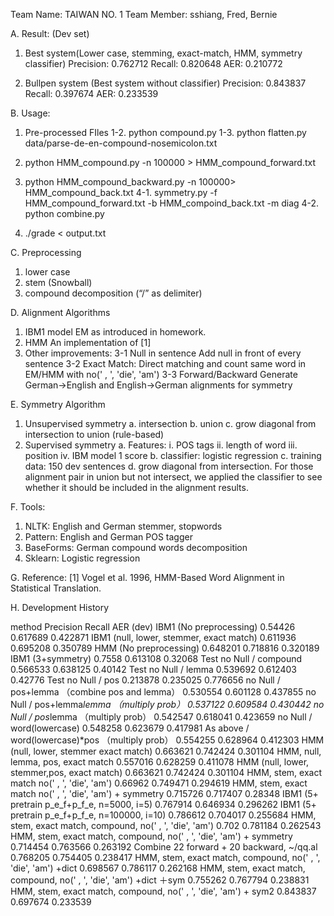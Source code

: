 Team Name: TAIWAN NO. 1 
Team Member: sshiang, Fred, Bernie

A. Result: (Dev set)
1. Best system(Lower case, stemming, exact-match, HMM, symmetry classifier)
    Precision: 0.762712
    Recall: 0.820648
    AER: 0.210772

2. Bullpen system (Best system without classifier)
    Precision: 0.843837
    Recall: 0.397674
    AER: 0.233539

B. Usage:
1. Pre-processed FIles
1-2. python compound.py
1-3. python flatten.py data/parse-de-en-compound-nosemicolon.txt

2. python HMM_compound.py -n 100000 > HMM_compound_forward.txt
3. python HMM_compound_backward.py -n 100000> HMM_compound_back.txt
4-1. symmetry.py -f HMM_compound_forward.txt -b HMM_compoind_back.txt -m diag
4-2. python combine.py 
5. ./grade < output.txt 

C. Preprocessing
1. lower case
2. stem (Snowball)
3. compound decomposition (“/” as delimiter)

D. Alignment Algorithms
1. IBM1 model
EM as introduced in homework.
2. HMM
An implementation of [1]
3. Other improvements: 
3-1 Null in sentence
Add null in front of every sentence
3-2 Exact Match:
Direct matching and count same word in EM/HMM with no(' , ', 'die', 'am')
3-3 Forward/Backward
Generate German->English and English->German alignments for symmetry

E. Symmetry Algorithm
1. Unsupervised symmetry
    a. intersection
    b. union
    c. grow diagonal from intersection to union (rule-based)
2. Supervised symmetry
    a. Features:
        i. POS tags
        ii. length of word
        iii. position
        iv. IBM model 1 score
    b. classifier: logistic regression
    c. training data: 150 dev sentences
    d. grow diagonal from intersection. For those alignment pair in union but not intersect, we applied the classifier to see whether it should be included in the alignment results. 

F. Tools:
1. NLTK: English and German stemmer, stopwords
2. Pattern: English and German POS tagger
3. BaseForms: German compound words decomposition
4. Sklearn: Logistic regression

G. Reference:
[1] Vogel et al. 1996, HMM-Based Word Alignment in Statistical Translation.

H. Development History

method
Precision
Recall
AER (dev)
IBM1 (No preprocessing)
0.54426
0.617689
0.422871
IBM1 (null, lower, stemmer, exact match)
0.611936
0.695208
0.350789
HMM (No preprocessing)
0.648201
0.718816
0.320189
IBM1 (3+symmetry)
0.7558
0.613108
0.32068
Test no Null / compound
0.566533
0.638125
0.40142
Test no Null / lemma
0.539692
0.612403
0.42776
Test no Null  / pos
0.213878
0.235025
0.776656
no Null  / pos+lemma （combine pos and lemma）
0.530554
0.601128
0.437855
no Null / pos+lemma*lemma （multiply prob）
0.537122
0.609584
0.430442
no Null / pos*lemma （multiply prob）
0.542547
0.618041
0.423659
no Null / word(lowercase)
0.548258
0.623679
0.417981
As above / word(lowercase)*pos （multiply prob）
0.554255
0.628964
0.412303
HMM (null, lower, stemmer exact match)
0.663621
0.742424
0.301104
HMM, null, lemma, pos, exact match
0.557016
0.628259
0.411078
HMM (null, lower, stemmer,pos, exact match)
0.663621
0.742424
0.301104
HMM, stem, exact match no(' , ', 'die', 'am')
0.66962
0.749471
0.294619
HMM, stem, exact match no(' , ', 'die', 'am') + symmetry
0.715726
0.717407
0.28348
IBM1 (5+ pretrain p_e_f+p_f_e, n=5000, i=5)
0.767914
0.646934
0.296262
IBM1 (5+ pretrain p_e_f+p_f_e, n=100000, i=10)
0.786612
0.704017
0.255684
HMM, stem, exact match, compound, no(' , ', 'die', 'am')
0.702
0.781184
0.262543
HMM, stem, exact match, compound, no(' , ', 'die', 'am') + symmetry
0.714454
0.763566
0.263192
Combine 22 forward + 20 backward, ~/qq.al
0.768205
0.754405
0.238417
HMM, stem, exact match, compound, no(' , ', 'die', 'am') +dict
0.698567
0.786117
0.262168
HMM, stem, exact match, compound, no(' , ', 'die', 'am') +dict ＋sym
0.755262
0.767794
0.238831
HMM, stem, exact match, compound, no(' , ', 'die', 'am') + sym2
0.843837
0.697674
0.233539


